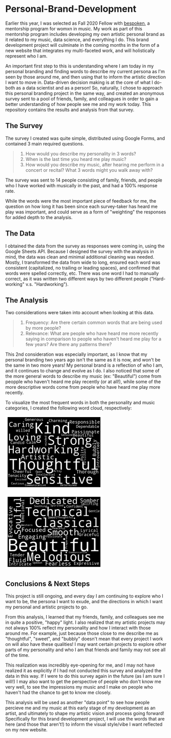 # Personal-Brand-Development

Earlier this year, I was selected as Fall 2020 Fellow with [bespoken](https://www.letsbespoken.org), a mentorship program for womxn in music. 
My work as part of this mentorship program includes developing my own artistic personal brand as it related to my music, data science, and everything I do. This brand development project will culminate in the coming months in the form of a new website that integrates my multi-faceted work, and will holistically represent who I am.

An important first step to this is understanding where I am today in my personal branding and finding words to describe my current persona as I'm seen by those around me, and then using that to inform the artistic direction I want to move in. Data-driven decision making is at the core of what I do- both as a data scientist and as a person! So, naturally, I chose to approach this personal branding project in the same way, and created an anonymous survey sent to a pool of friends, family, and colleagues in order to gain a better understanding of how people see me and my work today. This repository contains the results and analysis from that survey.


## The Survey

The survey I created was quite simple, distributed using Google Forms, and contained 3 main required questions.

>1) How would you describe my personality in 3 words?
>2) When is the last time you heard me play music?
>3) How would you describe my music, after hearing me perform in a concert or recital? What 3 words might you walk away with?
  
The survey was sent to 14 people consisting of family, friends, and people who I have worked with musically in the past, and had a 100% response rate.

While the words were the most important piece of feedback for me, the question on how long it has been since each survey-taker has heard me play was important, and could serve as a form of "weighting" the responses for added depth to the analysis.


## The Data

I obtained the data from the survey as responses were coming in, using the Google Sheets API. Because I designed the survey with the analysis in mind, the data was clean and minimal additional cleaning was needed. Mostly, I transformed the data from wide to long, ensured each word was consistent (capitalized, no trailing or leading spaces), and confirmed that words were spelled correctly, etc. There was one word I had to manually correct, as it was written two different ways by two different people ("Hard-working" v.s. "Hardworking").


## The Analysis

Two considerations were taken into account when looking at this data.

>1) Frequency: Are there certain common words that are being used by more people?
>2) Relevance: What are people who have heard me more recently saying in comparison to people who haven't heard me play for a few years? Are there any patterns           there?

This 2nd consideration was especially important, as I know that my personal branding two years ago isn't the same as it is now, and won't be the same in two more years! My personal brand is a reflection of who I am, and it continues to change and evolve as I do. I also noticed that some of the more general words to describe my music (ex: "Beautiful") come from peopple who haven't heard me play recently (or at all!), while some of the more descriptive words come from people who have heard me play more recently.

To visualize the most frequent words in both the personality and music categories, I created the following word cloud, respectively:


![personality](personality_wordcloud.png)


![music](music_wordcloud.png)

## Conclusions & Next Steps

This project is still ongoing, and every day I am continuing to explore who I want to be, the persona I want to exude, and the directions in which I want my personal and artistic projects to go. 

From this analysis, I learned that my friends, family, and colleagues see me in quite a positive, "happy" light. I also realized that my artistic projects may not always 100% reflect my personality and how I interact with those around me. For example, just because those close to me describe me as "thoughtful", "sweet", and "bubbly" doesn't mean that every project I work on will also have these qualities! I may want certain projects to explore other parts of my personality and who I am that friends and family may not see all of the time.

This realization was incredibly eye-opening for me, and I may not have realized it as explicitly if I had not conducted this survey and analyzed the data in this way. If I were to do this survey again in the future (as I am sure I will!) I may also want to get the perspective of people who don't know me very well, to see the impressions my music and I make on people who haven't had the chance to get to know me closely. 

This analysis will be used as another "data point" to see how people percieve me and my music at this early stage of my development as an artist, and ultimately to shape my artistic vision and process going forward! Specifically for this brand development project, I will use the words that are here (and those that aren't!) to inform the visual style/vibe I want reflected on my new website.
